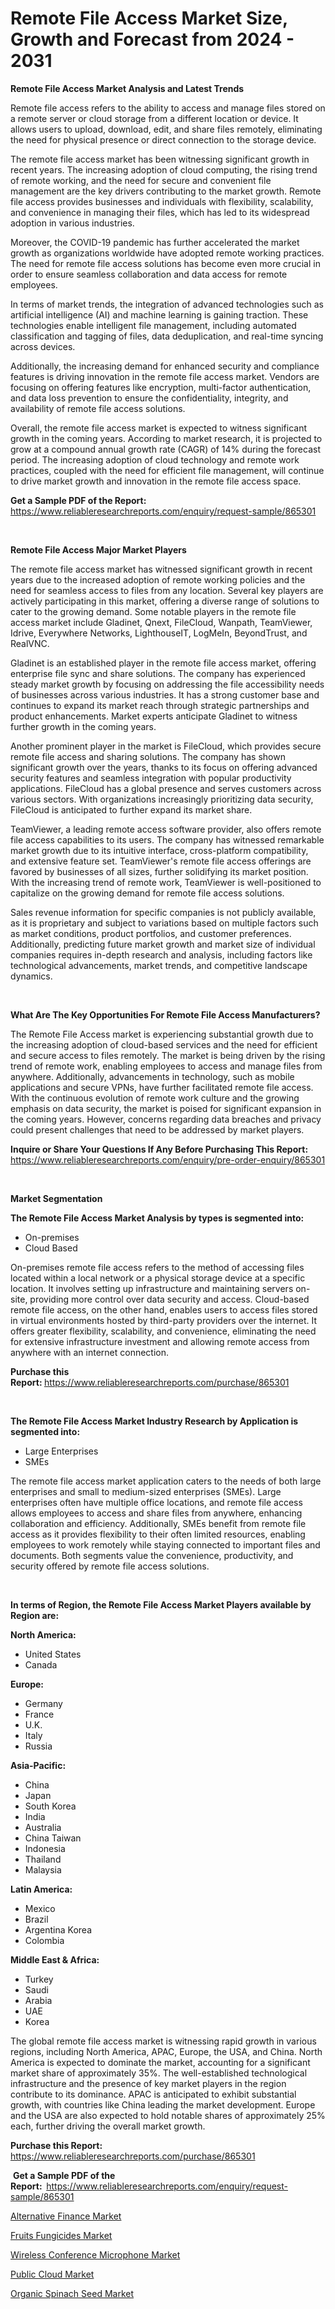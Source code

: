 <p><h1>Remote File Access Market Size, Growth and Forecast from 2024 - 2031</h1></p><p><strong>Remote File Access Market Analysis and Latest Trends</strong></p>
<p><p>Remote file access refers to the ability to access and manage files stored on a remote server or cloud storage from a different location or device. It allows users to upload, download, edit, and share files remotely, eliminating the need for physical presence or direct connection to the storage device.</p><p>The remote file access market has been witnessing significant growth in recent years. The increasing adoption of cloud computing, the rising trend of remote working, and the need for secure and convenient file management are the key drivers contributing to the market growth. Remote file access provides businesses and individuals with flexibility, scalability, and convenience in managing their files, which has led to its widespread adoption in various industries.</p><p>Moreover, the COVID-19 pandemic has further accelerated the market growth as organizations worldwide have adopted remote working practices. The need for remote file access solutions has become even more crucial in order to ensure seamless collaboration and data access for remote employees.</p><p>In terms of market trends, the integration of advanced technologies such as artificial intelligence (AI) and machine learning is gaining traction. These technologies enable intelligent file management, including automated classification and tagging of files, data deduplication, and real-time syncing across devices.</p><p>Additionally, the increasing demand for enhanced security and compliance features is driving innovation in the remote file access market. Vendors are focusing on offering features like encryption, multi-factor authentication, and data loss prevention to ensure the confidentiality, integrity, and availability of remote file access solutions.</p><p>Overall, the remote file access market is expected to witness significant growth in the coming years. According to market research, it is projected to grow at a compound annual growth rate (CAGR) of 14% during the forecast period. The increasing adoption of cloud technology and remote work practices, coupled with the need for efficient file management, will continue to drive market growth and innovation in the remote file access space.</p></p>
<p><strong>Get a Sample PDF of the Report:&nbsp;</strong> <a href="https://www.reliableresearchreports.com/enquiry/request-sample/865301">https://www.reliableresearchreports.com/enquiry/request-sample/865301</a></p>
<p>&nbsp;</p>
<p><strong>Remote File Access Major Market Players</strong></p>
<p><p>The remote file access market has witnessed significant growth in recent years due to the increased adoption of remote working policies and the need for seamless access to files from any location. Several key players are actively participating in this market, offering a diverse range of solutions to cater to the growing demand. Some notable players in the remote file access market include Gladinet, Qnext, FileCloud, Wanpath, TeamViewer, Idrive, Everywhere Networks, LighthouseIT, LogMeIn, BeyondTrust, and RealVNC.</p><p>Gladinet is an established player in the remote file access market, offering enterprise file sync and share solutions. The company has experienced steady market growth by focusing on addressing the file accessibility needs of businesses across various industries. It has a strong customer base and continues to expand its market reach through strategic partnerships and product enhancements. Market experts anticipate Gladinet to witness further growth in the coming years.</p><p>Another prominent player in the market is FileCloud, which provides secure remote file access and sharing solutions. The company has shown significant growth over the years, thanks to its focus on offering advanced security features and seamless integration with popular productivity applications. FileCloud has a global presence and serves customers across various sectors. With organizations increasingly prioritizing data security, FileCloud is anticipated to further expand its market share.</p><p>TeamViewer, a leading remote access software provider, also offers remote file access capabilities to its users. The company has witnessed remarkable market growth due to its intuitive interface, cross-platform compatibility, and extensive feature set. TeamViewer's remote file access offerings are favored by businesses of all sizes, further solidifying its market position. With the increasing trend of remote work, TeamViewer is well-positioned to capitalize on the growing demand for remote file access solutions.</p><p>Sales revenue information for specific companies is not publicly available, as it is proprietary and subject to variations based on multiple factors such as market conditions, product portfolios, and customer preferences. Additionally, predicting future market growth and market size of individual companies requires in-depth research and analysis, including factors like technological advancements, market trends, and competitive landscape dynamics.</p></p>
<p>&nbsp;</p>
<p><strong>What Are The Key Opportunities For Remote File Access Manufacturers?</strong></p>
<p><p>The Remote File Access market is experiencing substantial growth due to the increasing adoption of cloud-based services and the need for efficient and secure access to files remotely. The market is being driven by the rising trend of remote work, enabling employees to access and manage files from anywhere. Additionally, advancements in technology, such as mobile applications and secure VPNs, have further facilitated remote file access. With the continuous evolution of remote work culture and the growing emphasis on data security, the market is poised for significant expansion in the coming years. However, concerns regarding data breaches and privacy could present challenges that need to be addressed by market players.</p></p>
<p><strong>Inquire or Share Your Questions If Any Before Purchasing This Report:</strong> <a href="https://www.reliableresearchreports.com/enquiry/pre-order-enquiry/865301">https://www.reliableresearchreports.com/enquiry/pre-order-enquiry/865301</a></p>
<p>&nbsp;</p>
<p><strong>Market Segmentation</strong></p>
<p><strong>The Remote File Access Market Analysis by types is segmented into:</strong></p>
<p><ul><li>On-premises</li><li>Cloud Based</li></ul></p>
<p><p>On-premises remote file access refers to the method of accessing files located within a local network or a physical storage device at a specific location. It involves setting up infrastructure and maintaining servers on-site, providing more control over data security and access. Cloud-based remote file access, on the other hand, enables users to access files stored in virtual environments hosted by third-party providers over the internet. It offers greater flexibility, scalability, and convenience, eliminating the need for extensive infrastructure investment and allowing remote access from anywhere with an internet connection.</p></p>
<p><strong>Purchase this Report:&nbsp;</strong><a href="https://www.reliableresearchreports.com/purchase/865301">https://www.reliableresearchreports.com/purchase/865301</a></p>
<p>&nbsp;</p>
<p><strong>The Remote File Access Market Industry Research by Application is segmented into:</strong></p>
<p><ul><li>Large Enterprises</li><li>SMEs</li></ul></p>
<p><p>The remote file access market application caters to the needs of both large enterprises and small to medium-sized enterprises (SMEs). Large enterprises often have multiple office locations, and remote file access allows employees to access and share files from anywhere, enhancing collaboration and efficiency. Additionally, SMEs benefit from remote file access as it provides flexibility to their often limited resources, enabling employees to work remotely while staying connected to important files and documents. Both segments value the convenience, productivity, and security offered by remote file access solutions.</p></p>
<p>&nbsp;</p>
<p><strong>In terms of Region, the Remote File Access Market Players available by Region are:</strong></p>
<p>
    <p> <strong> North America: </strong>
        <ul>
            <li>United States</li>
            <li>Canada</li>
        </ul>
        </p> 
    <p> <strong> Europe: </strong>
        <ul>
            <li>Germany</li>
            <li>France</li>
            <li>U.K.</li>
            <li>Italy</li>
            <li>Russia</li>
        </ul>
        </p> 
    <p> <strong> Asia-Pacific: </strong>
        <ul>
            <li>China</li>
            <li>Japan</li>
            <li>South Korea</li>
            <li>India</li>
            <li>Australia</li>
            <li>China Taiwan</li>
            <li>Indonesia</li>
            <li>Thailand</li>
            <li>Malaysia</li>
        </ul>
        </p> 
    <p> <strong> Latin America: </strong>
        <ul>
            <li>Mexico</li>
            <li>Brazil</li>
            <li>Argentina Korea</li>
            <li>Colombia</li>
        </ul>
        </p> 
    <p> <strong> Middle East & Africa: </strong>
        <ul>
            <li>Turkey</li>
            <li>Saudi</li>
            <li>Arabia</li>
            <li>UAE</li>
            <li>Korea</li>
        </ul>
    </p>
    </p>
<p><p>The global remote file access market is witnessing rapid growth in various regions, including North America, APAC, Europe, the USA, and China. North America is expected to dominate the market, accounting for a significant market share of approximately 35%. The well-established technological infrastructure and the presence of key market players in the region contribute to its dominance. APAC is anticipated to exhibit substantial growth, with countries like China leading the market development. Europe and the USA are also expected to hold notable shares of approximately 25% each, further driving the overall market growth.</p></p>
<p><strong>Purchase this Report: </strong><a href="https://www.reliableresearchreports.com/purchase/865301">https://www.reliableresearchreports.com/purchase/865301</a></p>
<p>&nbsp;<strong>Get a Sample PDF of the Report:&nbsp;&nbsp;</strong><a href="https://www.reliableresearchreports.com/enquiry/request-sample/865301">https://www.reliableresearchreports.com/enquiry/request-sample/865301</a></p>
<p><strong></strong></p>
<p><p><a href="https://github.com/pizolina/Market-Research-Report-List-2/blob/main/alternative-finance-market.md">Alternative Finance Market</a></p><p><a href="https://www.linkedin.com/pulse/fruits-fungicides-market-offers-provide-insightful-data-9xcqe?trackingId=nlzfAqS%2FTAa%2BsEb0t2Movw%3D%3D">Fruits Fungicides Market</a></p><p><a href="https://www.linkedin.com/pulse/decoding-wireless-conference-microphone-market-deep-dive-ao4fe?trackingId=fZEtuEIaS2SklZPjlkKSNg%3D%3D">Wireless Conference Microphone Market</a></p><p><a href="https://github.com/sofayahoo2023/Market-Research-Report-List-2/blob/main/public-cloud-market.md">Public Cloud Market</a></p><p><a href="https://www.linkedin.com/pulse/decoding-organic-spinach-seed-market-deep-dive-latest-0mcfe?trackingId=2ei7VuW4Ss20Qljm7UlhdQ%3D%3D">Organic Spinach Seed Market</a></p></p>